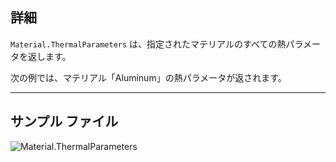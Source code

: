 ## 詳細
`Material.ThermalParameters` は、指定されたマテリアルのすべての熱パラメータを返します。

次の例では、マテリアル「Aluminum」の熱パラメータが返されます。
___
## サンプル ファイル

![Material.ThermalParameters](./Revit.Elements.Material.ThermalParameters_img.jpg)
